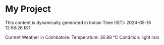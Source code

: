 # My Project

This content is dynamically generated in Indian Time (IST): 2024-05-16 12:58:26 IST


Current Weather in Coimbatore:
Temperature: 30.88 °C
Condition: light rain
